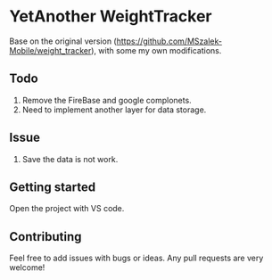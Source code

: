 # YetAnother WeightTracker  

Base on the original version (https://github.com/MSzalek-Mobile/weight_tracker), with some my own modifications.

## Todo

1. Remove the FireBase and google complonets.
2. Need to implement another layer for data storage.

## Issue
1. Save the data is not work.

## Getting started

Open the project with VS code.

## Contributing

Feel free to add issues with bugs or ideas. Any pull requests are very welcome!
